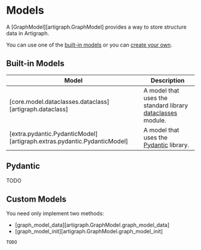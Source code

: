 # Models

A [GraphModel][artigraph.GraphModel] provides a way to store structure data in
Artigraph.

You can use one of the [built-in models](#built-in-models) or you can
[create your own](#custom-models).

## Built-in Models

| Model                                                                   | Description                                                                                                      |
| ----------------------------------------------------------------------- | ---------------------------------------------------------------------------------------------------------------- |
| [core.model.dataclasses.dataclass][artigraph.dataclass]                 | A model that uses the standard library [dataclasses](https://docs.python.org/3/library/dataclasses.html) module. |
| [extra.pydantic.PydanticModel][artigraph.extras.pydantic.PydanticModel] | A model that uses the [Pydantic](#pydantic/) library.                                                            |

## Pydantic

TODO

## Custom Models

You need only implement two methods:

-   [graph_model_data][artigraph.GraphModel.graph_model_data]
-   [graph_model_init][artigraph.GraphModel.graph_model_init]

```python
TODO
```
